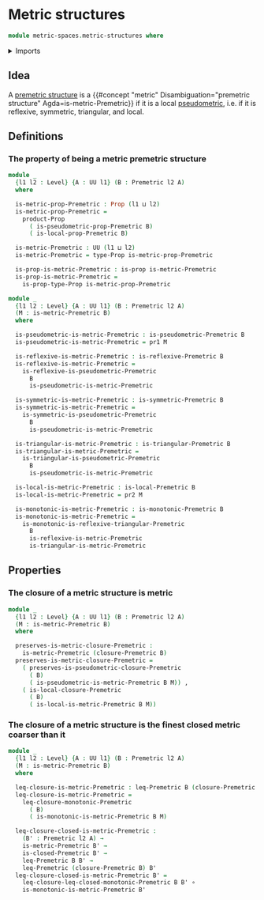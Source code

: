 # Metric structures

```agda
module metric-spaces.metric-structures where
```

<details><summary>Imports</summary>

```agda
open import foundation.dependent-pair-types
open import foundation.function-types
open import foundation.logical-equivalences
open import foundation.propositions
open import foundation.universe-levels

open import metric-spaces.closed-premetric-structures
open import metric-spaces.ordering-premetric-structures
open import metric-spaces.premetric-structures
open import metric-spaces.pseudometric-structures
```

</details>

## Idea

A [premetric structure](metric-spaces.metric-structures.md) is a
{{#concept "metric" Disambiguation="premetric structure" Agda=is-metric-Premetric}}
if it is a local [pseudometric](metric-spaces.pseudometric-spaces.md), i.e. if
it is reflexive, symmetric, triangular, and local.

## Definitions

### The property of being a metric premetric structure

```agda
module _
  {l1 l2 : Level} {A : UU l1} (B : Premetric l2 A)
  where

  is-metric-prop-Premetric : Prop (l1 ⊔ l2)
  is-metric-prop-Premetric =
    product-Prop
      ( is-pseudometric-prop-Premetric B)
      ( is-local-prop-Premetric B)

  is-metric-Premetric : UU (l1 ⊔ l2)
  is-metric-Premetric = type-Prop is-metric-prop-Premetric

  is-prop-is-metric-Premetric : is-prop is-metric-Premetric
  is-prop-is-metric-Premetric =
    is-prop-type-Prop is-metric-prop-Premetric
```

```agda
module _
  {l1 l2 : Level} {A : UU l1} (B : Premetric l2 A)
  (M : is-metric-Premetric B)
  where

  is-pseudometric-is-metric-Premetric : is-pseudometric-Premetric B
  is-pseudometric-is-metric-Premetric = pr1 M

  is-reflexive-is-metric-Premetric : is-reflexive-Premetric B
  is-reflexive-is-metric-Premetric =
    is-reflexive-is-pseudometric-Premetric
      B
      is-pseudometric-is-metric-Premetric

  is-symmetric-is-metric-Premetric : is-symmetric-Premetric B
  is-symmetric-is-metric-Premetric =
    is-symmetric-is-pseudometric-Premetric
      B
      is-pseudometric-is-metric-Premetric

  is-triangular-is-metric-Premetric : is-triangular-Premetric B
  is-triangular-is-metric-Premetric =
    is-triangular-is-pseudometric-Premetric
      B
      is-pseudometric-is-metric-Premetric

  is-local-is-metric-Premetric : is-local-Premetric B
  is-local-is-metric-Premetric = pr2 M

  is-monotonic-is-metric-Premetric : is-monotonic-Premetric B
  is-monotonic-is-metric-Premetric =
    is-monotonic-is-reflexive-triangular-Premetric
      B
      is-reflexive-is-metric-Premetric
      is-triangular-is-metric-Premetric
```

## Properties

### The closure of a metric structure is metric

```agda
module _
  {l1 l2 : Level} {A : UU l1} (B : Premetric l2 A)
  (M : is-metric-Premetric B)
  where

  preserves-is-metric-closure-Premetric :
    is-metric-Premetric (closure-Premetric B)
  preserves-is-metric-closure-Premetric =
    ( preserves-is-pseudometric-closure-Premetric
      ( B)
      ( is-pseudometric-is-metric-Premetric B M)) ,
    ( is-local-closure-Premetric
      ( B)
      ( is-local-is-metric-Premetric B M))
```

### The closure of a metric structure is the finest closed metric coarser than it

```agda
module _
  {l1 l2 : Level} {A : UU l1} (B : Premetric l2 A)
  (M : is-metric-Premetric B)
  where

  leq-closure-is-metric-Premetric : leq-Premetric B (closure-Premetric B)
  leq-closure-is-metric-Premetric =
    leq-closure-monotonic-Premetric
      ( B)
      ( is-monotonic-is-metric-Premetric B M)

  leq-closure-closed-is-metric-Premetric :
    (B' : Premetric l2 A) →
    is-metric-Premetric B' →
    is-closed-Premetric B' →
    leq-Premetric B B' →
    leq-Premetric (closure-Premetric B) B'
  leq-closure-closed-is-metric-Premetric B' =
    leq-closure-leq-closed-monotonic-Premetric B B' ∘
    is-monotonic-is-metric-Premetric B'
```
